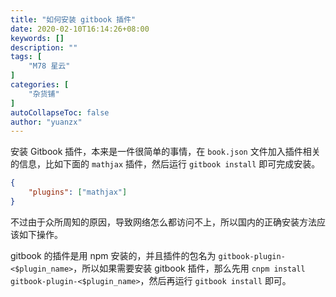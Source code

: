 ```yaml
---
title: "如何安装 gitbook 插件"
date: 2020-02-10T16:14:26+08:00
keywords: []
description: ""
tags: [
    "M78 星云"
]
categories: [
    "杂货铺"
]
autoCollapseToc: false
author: "yuanzx"
---
```


安装 Gitbook 插件，本来是一件很简单的事情，在 `book.json` 文件加入插件相关的信息，比如下面的 `mathjax` 插件，然后运行 `gitbook install` 即可完成安装。

```json
{
    "plugins": ["mathjax"]
}
```

不过由于众所周知的原因，导致网络怎么都访问不上，所以国内的正确安装方法应该如下操作。

gitbook 的插件是用 npm 安装的，并且插件的包名为 `gitbook-plugin-<$plugin_name>`，所以如果需要安装 gitbook 插件，那么先用 `cnpm install gitbook-plugin-<$plugin_name>`，然后再运行 `gitbook install` 即可。